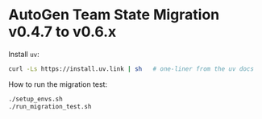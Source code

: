 # AutoGen Team State Migration v0.4.7 to v0.6.x

Install `uv`:

```bash
curl -Ls https://install.uv.link | sh   # one-liner from the uv docs
```

How to run the migration test:

```bash
./setup_envs.sh
./run_migration_test.sh
```
